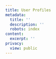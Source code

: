 ```yaml
---
title: User Profiles
metadata:
  title: ''
  description: ''
  robots: index
content:
  excerpt: ''
privacy:
  view: public
---
```


